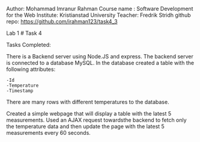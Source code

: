 Author: Mohammad Imranur Rahman
Course name : Software Development for the Web
Institute: Kristianstad University
Teacher: Fredrik Stridh
github repo: https://github.com/irahman123/task4_3

Lab 1 # Task 4

Tasks Completed: 

There is a Backend server using Node.JS and express.
The backend server is connected to a database MySQL. 
In the database created a table with the following attributes:

    -Id
    -Temperature
    -Timestamp

There are many rows with different temperatures to the database.

Created a simple webpage that will display a table with the latest 5 measurements.
Used an AJAX request towardsthe backend to fetch only the temperature data and then update the page with the latest 5 measurements every 60 seconds.
